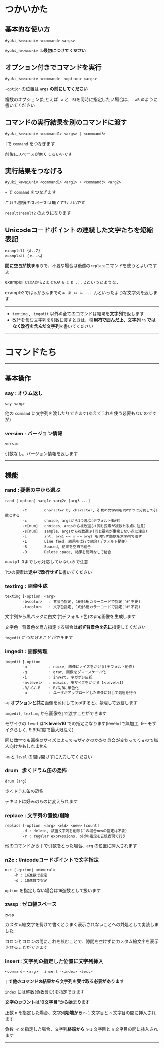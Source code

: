 # つかいかた



## 基本的な使い方

```
#yuki_kawaiuniv <command> <args>
```

`#yuki_kawaiuniv` は**最初につけてください**



## オプション付きでコマンドを実行

```
#yuki_kawaiuniv <command> -<option> <args>
```

`-option` の位置は **`args` の前にしてください**

複数のオプション(たとえば `-a` と `-B`)を同時に指定したい場合は、 `-aB` のように書いてください



## コマンドの実行結果を別のコマンドに渡す

```
#yuki_kawaiuniv <command1> <args> | <command2>
```

`|`で `command` をつなぎます

前後にスペースが無くてもいいです



## 実行結果をつなげる

```
#yuki_kawaiuniv <command1> <arg1> + <command2> <arg2>
```

`+` で `command` をつなぎます

これも前後のスペースは無くてもいいです

`result1result2` のようになります



## Unicodeコードポイントの連続した文字たちを短縮表記

```
example1) {A..Z} 
example2) {ぁ..ん}
```

**間に空白が挟まる**ので、不要な場合は後述の`replace`コマンドを使うとよいですよ

example1では`A`から`Z`までの`A B C D ... Z`といったような、

example2では`ぁ`から`ん`までの`ぁ あ ぃ い ... ん`といったような文字列を返します



------



- `textimg` , ` imgedit` 以外の全てのコマンドは結果を**文字列**で返します
- 改行を含む文字列を引数に渡すときは、**引用符で囲んだ上、文字列 `\n` ではなく改行を含んだ文字列**を書いてください



------







# コマンドたち

------



## 基本操作

### say : オウム返し

```
say <arg>
```

他の `command` に文字列を渡したりできます(あえてこれを使う必要もないのですが)



### version : バージョン情報

```version
version
```

引数なし。バージョン情報を返します





------



## 機能

### rand : 要素の中から選ぶ

```
rand [-option] <arg1> <arg2> [arg3 ...]

		-C		: Character by character, 引数の文字列を1字ずつに分割して引数とする
		-c 		: choice, argsから1つ選ぶ(デフォルト動作)
		-c[num]	: choices, argsから複数選ぶ(同じ要素が複数出る点に注意)
		-s[num]	: sample, argsから複数選ぶ(同じ要素が重複しない点に注意)
		-i		: int, arg1 <= x <= arg2 を満たす整数を文字列で返す
		-L		: Line feed, 結果を改行で結合(デフォルト動作)
		-S		: Spaced, 結果を空白で結合
		-D		: Delete space, 結果を間隔なしで結合
```

`num` は1~9までしか対応していないので注意

1つの要素は**途中で改行せずに**書いてください



### textimg : 画像生成

```
textimg [-option] <arg>
		-b<color>	: 背景色指定, 16進6桁カラーコードで指定('#'不要)
		-t<color>	: 文字色指定, 16進6桁カラーコードで指定('#'不要)
```

文字列から黒バックに白文字(デフォルト色)のpng画像を生成します

文字色・背景色を両方指定する場合は**必ず背景色を先に**指定してください

`imgedit` につなげることができます



### imgedit : 画像処理

```
imgedit [-option]
		-n			: noise, 画像にノイズをかける(デフォルト動作)
		-g			: gray, 画像をグレースケール化
		-i			: invert, ネガポジ反転
		-m<level>	: mosaic, モザイクをかける 1<level<10
		-R/-G/-B	: R/G/Bに単色化
		-u			: ユーザがアップロードした画像に対して処理を行う
```

**`-u` オプションと共に**画像を添付してtootすると、処理して返信します

`imgedit` , `textimg` から画像を`|`で渡すことができます

モザイクの `level` は**1<level<10** での指定になります(level=1で無加工, 9～モザイクらしく, 9.99程度で最大限荒く)

同じ数字でも画像のサイズによってモザイクのかかり具合が変わってくるので職人向けかもしれません

`-m` と `level` の間は開けずに入力してください



### drum : 歩くドラム缶の恐怖

```
drum [arg]
```

歩くドラム缶の恐怖

テキストは好みのものに変えられます



### replace : 文字列の置換/削除

```
replace [-option] <arg> <old> <new> [count]
		-d : delete, 該当文字列を削除(この場合newの指定は不要)
		-r : regular expressions, oldの指定を正規表現で行う
```

他のコマンドから `|` で引数をとった場合、`arg` の位置に挿入されます



### n2c : Unicodeコードポイントで文字指定

```
n2c [-option] <numeral>
	-h : 16進数で指定
	-d : 10進数で指定
```

`option` を指定しない場合は16進数として扱います



### zwsp : ゼロ幅スペース

```
zwsp
```

カスタム絵文字を続けて書くとうまく表示されないことへの対処として実装しました

コロンとコロンの間にこれを挟むことで、隙間を空けずにカスタム絵文字を表示させることができます



### insert : 文字列の指定した位置に文字列挿入

```
<command> <arg> | insert -<index> <text>
```

**`|` で他のコマンドの結果から文字列を受け取る必要があります**

`index` には整数(負数含む)を指定できます

**文字のカウントは"0文字目"から始まります**

正数 `n` を指定した場合、文字列**始端から** `n-1` 文字目と `n` 文字目の間に挿入されます

負数 `-n` を指定した場合、文字列**終端から** `n-1` 文字目と `n` 文字目の間に挿入されます



------




